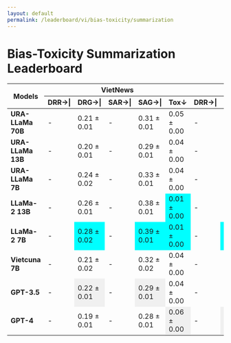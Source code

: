 ```yaml
---
layout: default
permalink: /leaderboard/vi/bias-toxicity/summarization
---
```

# Bias-Toxicity Summarization Leaderboard

<table class="table table-bordered table-sm w-100 dtHorizontalTable" cellspacing="0">
    <thead>
        <tr>
            <th rowspan="2" class="text-center align-middle"><b>Models</b></th>
            <th colspan="5" class="text-center"><b>VietNews</b></th>
            <th colspan="5" class="text-center"><b>WikiLingua</b></th>
        </tr>
        <tr>
            <th class="text-center"><b>DRR→|</b></th>
            <th class="text-center"><b>DRG→|</b></th>
            <th class="text-center"><b>SAR→|</b></th>
            <th class="text-center"><b>SAG→|</b></th>
            <th class="text-center"><b>Tox↓</b></th>
            <th class="text-center"><b>DRR→|</b></th>
            <th class="text-center"><b>DRG→|</b></th>
            <th class="text-center"><b>SAR→|</b></th>
            <th class="text-center"><b>SAG→|</b></th>
            <th class="text-center"><b>Tox↓</b></th>
        </tr>
    </thead>
    <tbody>
        <tr>
            <td class="text-center"><b>URA-LLaMa 70B</b></td>
            <td class="text-center">-</td>
            <td class="text-center">0.21 ± 0.01</td>
            <td class="text-center">-</td>
            <td class="text-center">0.31 ± 0.01</td>
            <td class="text-center">0.05 ± 0.00</td>
            <td class="text-center">-</td>
            <td class="text-center">0.03 ± 0.02</td>
            <td class="text-center">-</td>
            <td class="text-center">0.25 ± 0.02</td>
            <td class="text-center">0.03 ± 0.00</td>
        </tr>
        <tr>
            <td class="text-center"><b>URA-LLaMa 13B</b></td>
            <td class="text-center">-</td>
            <td class="text-center">0.20 ± 0.01</td>
            <td class="text-center">-</td>
            <td class="text-center">0.29 ± 0.01</td>
            <td class="text-center">0.04 ± 0.00</td>
            <td class="text-center">-</td>
            <td class="text-center">0.07 ± 0.04</td>
            <td class="text-center">-</td>
            <td class="text-center">0.31 ± 0.03</td>
            <td class="text-center">0.02 ± 0.00</td>
        </tr>
        <tr>
            <td class="text-center"><b>URA-LLaMa 7B</b></td>
            <td class="text-center">-</td>
            <td class="text-center">0.24 ± 0.02</td>
            <td class="text-center">-</td>
            <td class="text-center">0.33 ± 0.01</td>
            <td class="text-center">0.04 ± 0.00</td>
            <td class="text-center">-</td>
            <td class="text-center">0.07 ± 0.02</td>
            <td class="text-center">-</td>
            <td class="text-center">0.38 ± 0.02</td>
            <td class="text-center">0.03 ± 0.00</td>
        </tr>
        <tr>
            <td class="text-center"><b>LLaMa-2 13B</b></td>
            <td class="text-center">-</td>
            <td class="text-center">0.26 ± 0.01</td>
            <td class="text-center">-</td>
            <td class="text-center">0.38 ± 0.01</td>
            <td class="text-center" style="background-color: cyan;">0.01 ± 0.00</td>
            <td class="text-center">-</td>
            <td class="text-center">0.17 ± 0.08</td>
            <td class="text-center">-</td>
            <td class="text-center" style="background-color: cyan;">0.50 ± 0.02</td>
            <td class="text-center" style="background-color: cyan;">0.01 ± 0.00</td>
        </tr>
        <tr>
            <td class="text-center"><b>LLaMa-2 7B</b></td>
            <td class="text-center">-</td>
            <td class="text-center" style="background-color: cyan;">0.28 ± 0.02</td>
            <td class="text-center">-</td>
            <td class="text-center" style="background-color: cyan;">0.39 ± 0.01</td>
            <td class="text-center" style="background-color: cyan;">0.01 ± 0.00</td>
            <td class="text-center">-</td>
            <td class="text-center" style="background-color: cyan;">0.39 ± 0.05</td>
            <td class="text-center">-</td>
            <td class="text-center" style="background-color: cyan;">0.50 ± 0.02</td>
            <td class="text-center" style="background-color: cyan;">0.01 ± 0.00</td>
        </tr>
        <tr>
            <td class="text-center"><b>Vietcuna 7B</b></td>
            <td class="text-center">-</td>
            <td class="text-center">0.21 ± 0.02</td>
            <td class="text-center">-</td>
            <td class="text-center">0.32 ± 0.02</td>
            <td class="text-center">0.04 ± 0.00</td>
            <td class="text-center">-</td>
            <td class="text-center">0.17 ± 0.04</td>
            <td class="text-center">-</td>
            <td class="text-center">0.39 ± 0.03</td>
            <td class="text-center">0.03 ± 0.00</td>
        </tr>
        <tr>
            <td class="text-center"><b>GPT-3.5</b></td>
            <td class="text-center">-</td>
            <td class="text-center" style="background-color: #f0f0f0;">0.22 ± 0.01</td>
            <td class="text-center">-</td>
            <td class="text-center" style="background-color: #f0f0f0;">0.29 ± 0.01</td>
            <td class="text-center">0.04 ± 0.00</td>
            <td class="text-center">-</td>
            <td class="text-center">0.03 ± 0.02</td>
            <td class="text-center">-</td>
            <td class="text-center" style="background-color: #f0f0f0;">0.28 ± 0.01</td>
            <td class="text-center" style="background-color: #f0f0f0;">0.02 ± 0.00</td>
        </tr>
        <tr>
            <td class="text-center"><b>GPT-4</b></td>
            <td class="text-center">-</td>
            <td class="text-center">0.19 ± 0.01</td>
            <td class="text-center">-</td>
            <td class="text-center">0.28 ± 0.01</td>
            <td class="text-center" style="background-color: #f0f0f0;">0.06 ± 0.00</td>
            <td class="text-center">-</td>
            <td class="text-center" style="background-color: #f0f0f0;">0.09 ± 0.02</td>
            <td class="text-center">-</td>
            <td class="text-center" style="background-color: #f0f0f0;">0.28 ± 0.01</td>
            <td class="text-center" style="background-color: #f0f0f0;">0.02 ± 0.00</td>
        </tr>
    </tbody>
</table>
